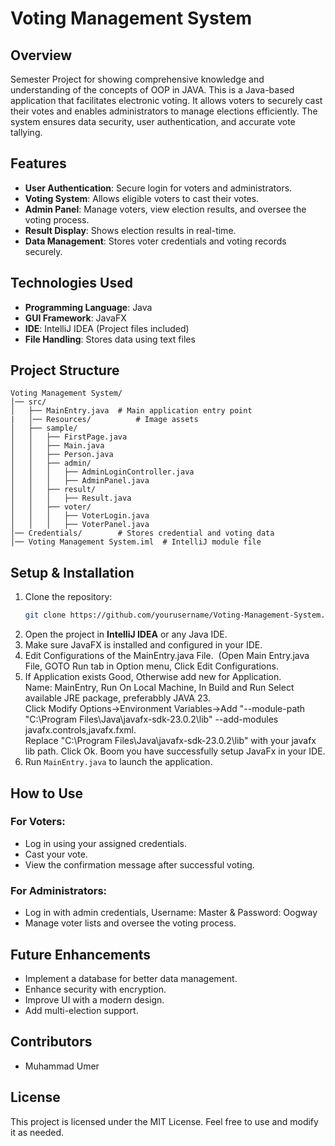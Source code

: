 # Voting Management System

## Overview

Semester Project for showing comprehensive knowledge and understanding of the concepts of OOP in JAVA. This is a Java-based application that facilitates electronic voting. It allows voters to securely cast their votes and enables administrators to manage elections efficiently. The system ensures data security, user authentication, and accurate vote tallying.

## Features

- **User Authentication**: Secure login for voters and administrators.
- **Voting System**: Allows eligible voters to cast their votes.
- **Admin Panel**: Manage voters, view election results, and oversee the voting process.
- **Result Display**: Shows election results in real-time.
- **Data Management**: Stores voter credentials and voting records securely.

## Technologies Used

- **Programming Language**: Java
- **GUI Framework**: JavaFX
- **IDE**: IntelliJ IDEA (Project files included)
- **File Handling**: Stores data using text files

## Project Structure

```
Voting Management System/
│── src/
│   ├── MainEntry.java  # Main application entry point
|   │── Resources/          # Image assets
│   ├── sample/
│   │   ├── FirstPage.java
│   │   ├── Main.java
│   │   ├── Person.java
│   │   ├── admin/
│   │   │   ├── AdminLoginController.java
│   │   │   ├── AdminPanel.java
│   │   ├── result/
│   │   │   ├── Result.java
│   │   ├── voter/
│   │   │   ├── VoterLogin.java
│   │   │   ├── VoterPanel.java
│── Credentials/        # Stores credential and voting data
│── Voting Management System.iml  # IntelliJ module file
```

## Setup & Installation

1. Clone the repository:
   ```sh
   git clone https://github.com/yourusername/Voting-Management-System.git
   ```
2. Open the project in **IntelliJ IDEA** or any Java IDE.
3. Make sure JavaFX is installed and configured in your IDE.
4. Edit Configurations of the MainEntry.java File.  (Open Main Entry.java File, GOTO Run tab in Option menu, Click Edit Configurations.
5. If Application exists Good, Otherwise add new for Application.\
   Name: MainEntry, Run On Local Machine, In Build and Run Select available JRE package, preferabbly JAVA 23.\
   Click Modify Options->Environment Variables->Add "--module-path "C:\Program Files\Java\javafx-sdk-23.0.2\lib" --add-modules javafx.controls,javafx.fxml.\
   Replace "C:\Program Files\Java\javafx-sdk-23.0.2\lib" with your javafx lib path. Click Ok. Boom you have successfully setup JavaFx in your IDE.
6. Run `MainEntry.java` to launch the application.

## How to Use

### For Voters:

- Log in using your assigned credentials.
- Cast your vote.
- View the confirmation message after successful voting.

### For Administrators:

- Log in with admin credentials, Username: Master & Password: Oogway
- Manage voter lists and oversee the voting process.

## Future Enhancements

- Implement a database for better data management.
- Enhance security with encryption.
- Improve UI with a modern design.
- Add multi-election support.

## Contributors

- Muhammad Umer

## License

This project is licensed under the MIT License. Feel free to use and modify it as needed.
